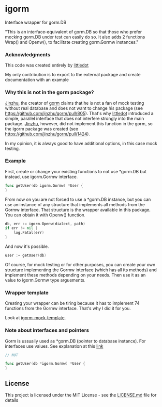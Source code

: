 # igorm

Interface wrapper for gorm.DB

"This is an interface-equivalent of gorm.DB so that those who prefer mocking gorm.DB under test can easily do so. It also adds 2 functions Wrap() and Openw(), to facilitate creating gorm.Gormw instances."

### Acknowledgments

This code was created entirely by [littledot](https://github.com/littledot)

My only contribution is to export to the external package and create documentation with an example

### Why this is not in the gorm package?

[Jinzhu](https://github.com/jinzhu), the creator of [gorm](https://github.com/jinzhu/gorm) claims that he is not a fan of mock testing without real database and does not want to change his package (see https://github.com/jinzhu/gorm/pull/805). That's why [littledot](https://github.com/littledot) introduced a simple, parallel interface that does not interfere strongly into the main package. [Jinzhu](https://github.com/jinzhu), however, did not implement this function in the gorm, so the igorm package was created (see https://github.com/jinzhu/gorm/pull/1424).

In my opinion, it is always good to have additional options, in this case mock testing.
 
### Example

First, create or change your existing functions to not use *gorm.DB but instead, use igorm.Gormw interface.

```go
func getUser(db igorm.Gormw) *User {
}
```

From now on you are not forced to use a *gorm.DB instance, but you can use an instance of any structure that implements all methods from the Gormw interface. That structure is the wrapper available in this package. You can obtain it with Openw() function.

```go
db, err := igorm.Openw(dialect, path)
if err != nil {
    log.Fatal(err)
}
```

And now it's possible.

```go
user := getUser(db)
```

Of course, for mock testing or for other purposes, you can create your own structure implementing the Gormw interface (which has all its methods) and implement these methods depending on your needs. Then use it as an value to igorm.Gormw type arguements.

### Wrapper template

Creating your wrapper can be tiring because it has to implement 74 functions from the Gormw interface. That's why I did it for you.

Look at [igorm-mock-template](https://github.com/kacperjurak/igorm-mock-template).

### Note about interfaces and pointers

Gorm is ussually used as *gorm.DB (pointer to database instance). For interfaces use values. See explanation at this [link](https://medium.com/@agileseeker/go-interfaces-pointers-4d1d98d5c9c6)

```go
// NOT

func getUser(db *igorm.Gormw) *User {
}
```

## License

This project is licensed under the MIT License - see the [LICENSE.md](LICENSE.md) file for details
